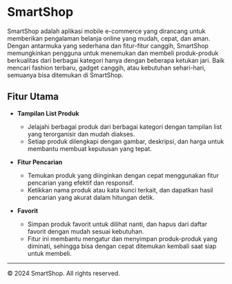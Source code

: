 # SmartShop

SmartShop adalah aplikasi mobile e-commerce yang dirancang untuk memberikan pengalaman belanja online yang mudah, cepat, dan aman. Dengan antarmuka yang sederhana dan fitur-fitur canggih, SmartShop memungkinkan pengguna untuk menemukan dan membeli produk-produk berkualitas dari berbagai kategori hanya dengan beberapa ketukan jari. Baik mencari fashion terbaru, gadget canggih, atau kebutuhan sehari-hari, semuanya bisa ditemukan di SmartShop.

## Fitur Utama

- **Tampilan List Produk**
  - Jelajahi berbagai produk dari berbagai kategori dengan tampilan list yang terorganisir dan mudah diakses.
  - Setiap produk dilengkapi dengan gambar, deskripsi, dan harga untuk membantu membuat keputusan yang tepat.

- **Fitur Pencarian**
  - Temukan produk yang diinginkan dengan cepat menggunakan fitur pencarian yang efektif dan responsif.
  - Ketikkan nama produk atau kata kunci terkait, dan dapatkan hasil pencarian yang akurat dalam hitungan detik.

- **Favorit**
  - Simpan produk favorit untuk dilihat nanti, dan hapus dari daftar favorit dengan mudah sesuai kebutuhan.
  - Fitur ini membantu mengatur dan menyimpan produk-produk yang diminati, sehingga bisa dengan cepat ditemukan kembali saat siap untuk membeli.



---

© 2024 SmartShop. All rights reserved.
